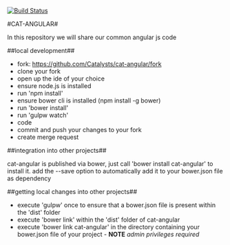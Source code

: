 [![Build Status](https://travis-ci.org/Catalysts/cat-angular.svg)](https://travis-ci.org/Catalysts/cat-angular)

#CAT-ANGULAR#

In this repository we will share our common angular js code


##local development##

- fork: https://github.com/Catalysts/cat-angular/fork
- clone your fork
- open up the ide of your choice
- ensure node.js is installed
- run 'npm install'
- ensure bower cli is installed (npm install -g bower)
- run 'bower install'
- run 'gulpw watch'
- code
- commit and push your changes to your fork
- create merge request

##integration into other projects##

cat-angular is published via bower, just call 'bower install cat-angular' to install it.
add the --save option to automatically add it to your bower.json file as dependency

##getting local changes into other projects##
- execute 'gulpw' once to ensure that a bower.json file is present within the 'dist' folder
- execute 'bower link' within the 'dist' folder of cat-angular
- execute 'bower link cat-angular' in the directory containing your bower.json file of your project - **NOTE** _admin privileges required_